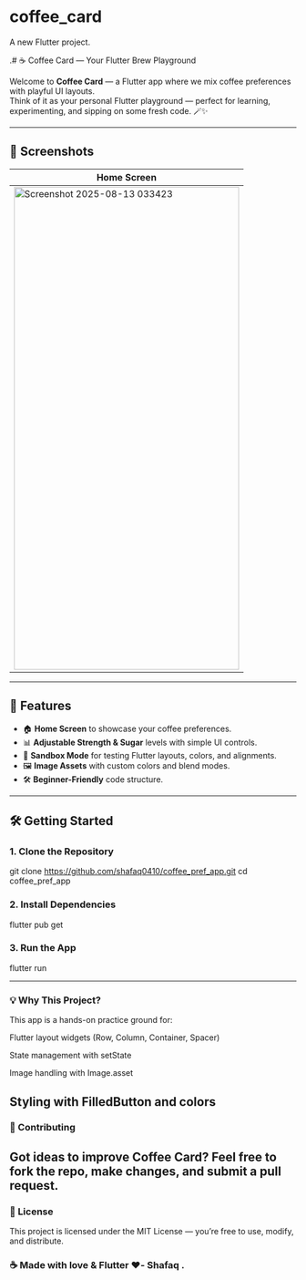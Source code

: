 # coffee_card

A new Flutter project.

.# ☕ Coffee Card — Your Flutter Brew Playground

Welcome to **Coffee Card** — a Flutter app where we mix coffee preferences with playful UI layouts.  
Think of it as your personal Flutter playground — perfect for learning, experimenting, and sipping on some fresh code. 🪄✨

---

## 📸 Screenshots

| Home Screen |
|-------------|
| <img width="395" height="847" alt="Screenshot 2025-08-13 033423" src="https://github.com/user-attachments/assets/76dfc875-6852-48e5-9885-dff7c1d97cf7" />




---

## 🎯 Features

- 🏠 **Home Screen** to showcase your coffee preferences.
- 📊 **Adjustable Strength & Sugar** levels with simple UI controls.
- 🎨 **Sandbox Mode** for testing Flutter layouts, colors, and alignments.
- 🖼️ **Image Assets** with custom colors and blend modes.
- 🛠️ **Beginner-Friendly** code structure.

---

## 🛠️ Getting Started

### 1. Clone the Repository

git clone https://github.com/shafaq0410/coffee_pref_app.git
cd coffee_pref_app

### 2. Install Dependencies
flutter pub get

### 3. Run the App
flutter run



 ---------------------------------------------------------------------------
### 💡 Why This Project?
This app is a hands-on practice ground for:

Flutter layout widgets (Row, Column, Container, Spacer)

State management with setState

Image handling with Image.asset

Styling with FilledButton and colors
 --------------------------------------------------------------------------
### 🤝 Contributing
Got ideas to improve Coffee Card? Feel free to fork the repo, make changes, and submit a pull request.
 --------------------------------------------------------------------------

### 📜 License
This project is licensed under the MIT License — you’re free to use, modify, and distribute.



### ☕ Made with love & Flutter ❤️- Shafaq .


